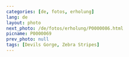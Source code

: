 ```yaml
---
categories: [de, fotos, erholung]
lang: de
layout: photo
next_photo: /de/fotos/erholung/P0000086.html
picname: P0000069
prev_photo: null
tags: [Devils Gorge, Zebra Stripes]
---
```

